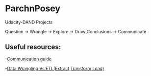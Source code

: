 # ParchnPosey
Udacity-DAND Projects


Question -> Wrangle -> Explore -> Draw Conclusions -> Communicate

## Useful resources:

-[Communication guide](http://blog.kaggle.com/2016/06/29/communicating-data-science-a-guide-to-presenting-your-work/)

-[Data Wrangling Vs ETL(Extract,Transform,Load)](https://tdwi.org/articles/2017/02/10/data-wrangling-and-etl-differences.aspx)
